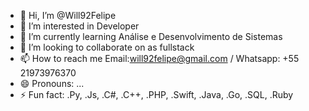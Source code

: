 - 👋 Hi, I’m @Will92Felipe
- 👀 I’m interested in Developer
- 🌱 I’m currently learning Análise e Desenvolvimento de Sistemas
- 💞️ I’m looking to collaborate on as fullstack
- 📫 How to reach me Email:will92felipe@gmail.com / Whatsapp: +55 21973976370
- 😄 Pronouns: ...
- ⚡ Fun fact: .Py, .Js, .C#, .C++, .PHP, .Swift, .Java, .Go, .SQL, .Ruby

<!---
Will92Felipe/Will92Felipe is a ✨ special ✨ repository because its `README.md` (this file) appears on your GitHub profile.
You can click the Preview link to take a look at your changes.
--->
